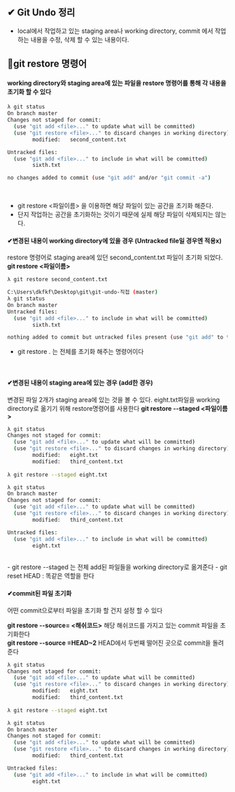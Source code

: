## ✔ Git Undo 정리

- local에서 작업하고 있는 staging area나 working directory, commit 에서 작업하는 내용을 수정, 삭제 할 수 있는 내용이다.


## 📌git restore 명령어

#### working directory와 staging area에 있는 파일을 restore 명령어를 통해 각 내용을 초기화 할 수 있다


```bash
λ git status
On branch master
Changes not staged for commit:
  (use "git add <file>..." to update what will be committed)
  (use "git restore <file>..." to discard changes in working directory)
        modified:   second_content.txt

Untracked files:
  (use "git add <file>..." to include in what will be committed)
        sixth.txt

no changes added to commit (use "git add" and/or "git commit -a")

```
<br>

- git restore <파일이름> 을 이용하면 해당 파일이 있는 공간을 초기화 해준다.    
- 단지 작업하는 공간을 초기화하는 것이기 때문에 실제 해당 파일이 삭제되지는 않는다.

#### ✔변경된 내용이 working directory에 있을 경우  (Untracked file일 경우엔 적용x)

restore 명령어로 staging area에 있던 second_content.txt 파일이 초기화 되었다.   
__git restore <파일이름>__

```bash
λ git restore second_content.txt

C:\Users\dkfkf\Desktop\git\git-undo-직접 (master)
λ git status
On branch master
Untracked files:
  (use "git add <file>..." to include in what will be committed)
        sixth.txt

nothing added to commit but untracked files present (use "git add" to track)

```
- git restore . 는 전체를 초기화 해주는 명령어이다
<br>

#### ✔변경된 내용이 staging area에 있는 경우 (add한 경우)    

변경된 파일 2개가 staging area에 있는 것을 볼 수 있다. eight.txt파일을 working directory로 옮기기 위해 restore명령어를 사용한다 
__git restore --staged <파일이름>__ 

```bash
λ git status
Changes not staged for commit:
  (use "git add <file>..." to update what will be committed)
  (use "git restore <file>..." to discard changes in working directory)
        modified:   eight.txt
        modified:   third_content.txt
        
λ git restore --staged eight.txt 

λ git status
On branch master
Changes not staged for commit:
  (use "git add <file>..." to update what will be committed)
  (use "git restore <file>..." to discard changes in working directory)
        modified:   third_content.txt

Untracked files:
  (use "git add <file>..." to include in what will be committed)
        eight.txt
```
<br>
- git restore --staged 는 전체 add된 파일들을 working directory로 옮겨준다   
- git reset HEAD : 똑같은 역할을 한다   

#### ✔commit된 파일 초기화  
어떤 commit으로부터 파일을 초기화 할 건지 설정 할 수 있다

__git restore --source= <해쉬코드>__ 해당 해쉬코드를 가지고 있는 commit 파일을 초기화한다   
__git restore --source =HEAD~2__ HEAD에서 두번째 떨어진 곳으로 commit을 돌려준다

```bash
λ git status
Changes not staged for commit:
  (use "git add <file>..." to update what will be committed)
  (use "git restore <file>..." to discard changes in working directory)
        modified:   eight.txt
        modified:   third_content.txt
        
λ git restore --staged eight.txt 

λ git status
On branch master
Changes not staged for commit:
  (use "git add <file>..." to update what will be committed)
  (use "git restore <file>..." to discard changes in working directory)
        modified:   third_content.txt

Untracked files:
  (use "git add <file>..." to include in what will be committed)
        eight.txt
```